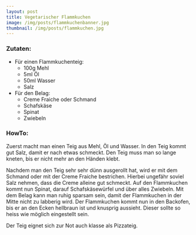 ```yaml
---
layout: post
title: Vegetarischer Flammkuchen
image: /img/posts/flammkuchenbanner.jpg
thumbnail: /img/posts/flammkuchen.jpg
---
```


### Zutaten:

* Für einen Flammkuchenteig:  
    * 100g Mehl  
    * 5ml Öl  
    * 50ml Wasser  
    * Salz  
* Für den Belag:  
    * Creme Fraiche oder Schmand  
    * Schafskäse  
    * Spinat  
    * Zwiebeln  

### HowTo:

Zuerst macht man einen Teig aus Mehl, Öl und Wasser. In den Teig kommt gut Salz, damit er nach etwas schmeckt. Den Teig muss man so lange kneten, bis er nicht mehr an den Händen klebt.

Nachdem man den Teig sehr sehr dünn ausgerollt hat, wird er mit dem Schmand oder mit der Creme Fraiche bestrichen. Hierbei ungefähr soviel Salz nehmen, dass die Creme alleine gut schmeckt.
Auf den Flammkuchen kommt nun Spinat, darauf Schafskäsewürfel und über alles Zwiebeln. Mit dem Belag kann man ruhig sparsam sein, damit der Flammkuchen in der Mitte nicht zu labberig wird. Der Flammkuchen kommt nun in den Backofen, bis er an den Ecken hellbraun ist und knusprig aussieht. Dieser sollte so heiss wie möglich eingestellt sein.

Der Teig eignet sich zur Not auch klasse als Pizzateig.
